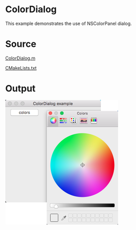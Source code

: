 # ColorDialog

This example demonstrates the use of NSColorPanel dialog.

# Source

[ColorDialog.m](./ColorDialog.m)

[CMakeLists.txt](./CMakeLists.txt)

# Output

![GitHub Logo](../../docs/Pictures/ColorDialog.png)

